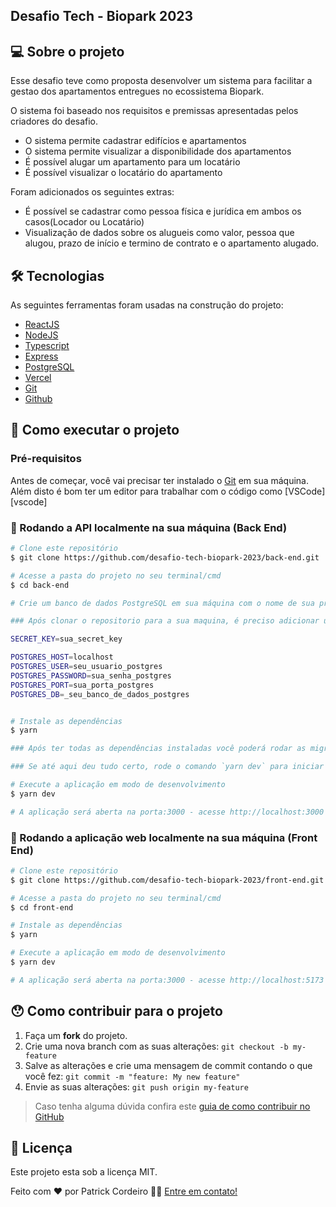 
## Desafio Tech - Biopark 2023

## 💻 Sobre o projeto

Esse desafio teve como proposta desenvolver um sistema para facilitar a gestao dos apartamentos entregues no ecossistema Biopark.

O sistema foi baseado nos requisitos e premissas apresentadas pelos criadores do desafio.

- O sistema permite cadastrar edifícios e apartamentos
- O sistema permite visualizar a disponibilidade dos apartamentos
- É possível alugar um apartamento para um locatário
- É possível visualizar o locatário do apartamento

Foram adicionados os seguintes extras:

- É possível se cadastrar como pessoa física e jurídica em ambos os casos(Locador ou Locatário) 
- Visualização de dados sobre os alugueis como valor, pessoa que alugou, prazo de início e termino de contrato e o apartamento alugado.


## 🛠 Tecnologias

As seguintes ferramentas foram usadas na construção do projeto:

- [ReactJS]()
- [NodeJS]()
- [Typescript]()
- [Express]()
- [PostgreSQL]()
- [Vercel]()
- [Git]()
- [Github]()

## 🚀 Como executar o projeto

### Pré-requisitos

Antes de começar, você vai precisar ter instalado o [Git](https://git-scm.com) em sua máquina. 
Além disto é bom ter um editor para trabalhar com o código como [VSCode][vscode]

### 🧭 Rodando a API localmente na sua máquina (Back End)

```bash
# Clone este repositório
$ git clone https://github.com/desafio-tech-biopark-2023/back-end.git

# Acesse a pasta do projeto no seu terminal/cmd
$ cd back-end

# Crie um banco de dados PostgreSQL em sua máquina com o nome de sua preferência

### Após clonar o repositorio para a sua maquina, é preciso adicionar um arquivo chamado .env e colocar as seguintes informações nele

SECRET_KEY=sua_secret_key

POSTGRES_HOST=localhost
POSTGRES_USER=seu_usuario_postgres
POSTGRES_PASSWORD=sua_senha_postgres
POSTGRES_PORT=sua_porta_postgres
POSTGRES_DB=_seu_banco_de_dados_postgres


# Instale as dependências
$ yarn

### Após ter todas as dependências instaladas você poderá rodar as migrações afim de persistir as tabelas no banco de dados atráves do seguinte comando `yarn typeorm migration:run -d src/data-source.ts`

### Se até aqui deu tudo certo, rode o comando `yarn dev` para iniciar o servidor e poder consumir a API

# Execute a aplicação em modo de desenvolvimento
$ yarn dev

# A aplicação será aberta na porta:3000 - acesse http://localhost:3000
```


### 🧭 Rodando a aplicação web localmente na sua máquina (Front End)

```bash
# Clone este repositório
$ git clone https://github.com/desafio-tech-biopark-2023/front-end.git

# Acesse a pasta do projeto no seu terminal/cmd
$ cd front-end

# Instale as dependências
$ yarn

# Execute a aplicação em modo de desenvolvimento
$ yarn dev

# A aplicação será aberta na porta:3000 - acesse http://localhost:5173
```

## 😯 Como contribuir para o projeto

1. Faça um **fork** do projeto.
2. Crie uma nova branch com as suas alterações: `git checkout -b my-feature`
3. Salve as alterações e crie uma mensagem de commit contando o que você fez: `git commit -m "feature: My new feature"`
4. Envie as suas alterações: `git push origin my-feature`
> Caso tenha alguma dúvida confira este [guia de como contribuir no GitHub](https://github.com/firstcontributions/first-contributions)

## 📝 Licença

Este projeto esta sob a licença MIT.

Feito com ❤️ por Patrick Cordeiro 👋🏽 [Entre em contato!](https://www.linkedin.com/in/patrickcordeiro/)
